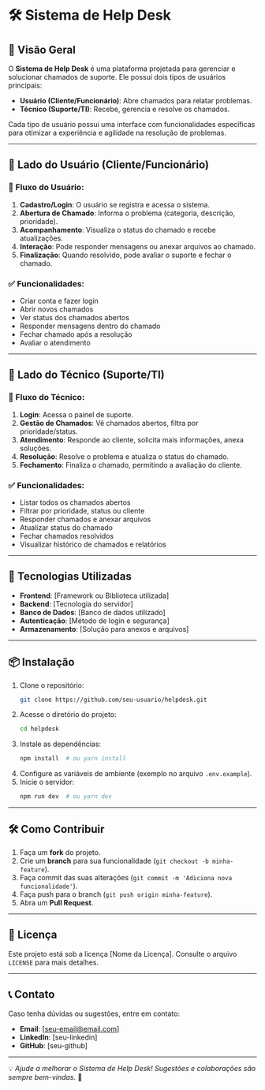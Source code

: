 # 🛠 Sistema de Help Desk

## 📌 Visão Geral

O **Sistema de Help Desk** é uma plataforma projetada para gerenciar e solucionar chamados de suporte. Ele possui dois tipos de usuários principais:

- **Usuário (Cliente/Funcionário)**: Abre chamados para relatar problemas.
- **Técnico (Suporte/TI)**: Recebe, gerencia e resolve os chamados.

Cada tipo de usuário possui uma interface com funcionalidades específicas para otimizar a experiência e agilidade na resolução de problemas.

---

## 👤 Lado do Usuário (Cliente/Funcionário)

### 🔄 Fluxo do Usuário:

1. **Cadastro/Login**: O usuário se registra e acessa o sistema.
2. **Abertura de Chamado**: Informa o problema (categoria, descrição, prioridade).
3. **Acompanhamento**: Visualiza o status do chamado e recebe atualizações.
4. **Interação**: Pode responder mensagens ou anexar arquivos ao chamado.
5. **Finalização**: Quando resolvido, pode avaliar o suporte e fechar o chamado.

### ✅ Funcionalidades:

- Criar conta e fazer login
- Abrir novos chamados
- Ver status dos chamados abertos
- Responder mensagens dentro do chamado
- Fechar chamado após a resolução
- Avaliar o atendimento

---

## 🔧 Lado do Técnico (Suporte/TI)

### 🔄 Fluxo do Técnico:

1. **Login**: Acessa o painel de suporte.
2. **Gestão de Chamados**: Vê chamados abertos, filtra por prioridade/status.
3. **Atendimento**: Responde ao cliente, solicita mais informações, anexa soluções.
4. **Resolução**: Resolve o problema e atualiza o status do chamado.
5. **Fechamento**: Finaliza o chamado, permitindo a avaliação do cliente.

### ✅ Funcionalidades:

- Listar todos os chamados abertos
- Filtrar por prioridade, status ou cliente
- Responder chamados e anexar arquivos
- Atualizar status do chamado
- Fechar chamados resolvidos
- Visualizar histórico de chamados e relatórios

---

## 🚀 Tecnologias Utilizadas

- **Frontend**: [Framework ou Biblioteca utilizada]
- **Backend**: [Tecnologia do servidor]
- **Banco de Dados**: [Banco de dados utilizado]
- **Autenticação**: [Método de login e segurança]
- **Armazenamento**: [Solução para anexos e arquivos]

---

## 📦 Instalação

1. Clone o repositório:
   ```sh
   git clone https://github.com/seu-usuario/helpdesk.git
   ```
2. Acesse o diretório do projeto:
   ```sh
   cd helpdesk
   ```
3. Instale as dependências:
   ```sh
   npm install  # ou yarn install
   ```
4. Configure as variáveis de ambiente (exemplo no arquivo `.env.example`).
5. Inicie o servidor:
   ```sh
   npm run dev  # ou yarn dev
   ```

---

## 🛠 Como Contribuir

1. Faça um **fork** do projeto.
2. Crie um **branch** para sua funcionalidade (`git checkout -b minha-feature`).
3. Faça commit das suas alterações (`git commit -m 'Adiciona nova funcionalidade'`).
4. Faça push para o branch (`git push origin minha-feature`).
5. Abra um **Pull Request**.

---

## 📜 Licença

Este projeto está sob a licença [Nome da Licença]. Consulte o arquivo `LICENSE` para mais detalhes.

---

## 📞 Contato

Caso tenha dúvidas ou sugestões, entre em contato:

- **Email**: [seu-email@email.com]
- **LinkedIn**: [seu-linkedin]
- **GitHub**: [seu-github]

---

💡 _Ajude a melhorar o Sistema de Help Desk! Sugestões e colaborações são sempre bem-vindas._ 🚀
